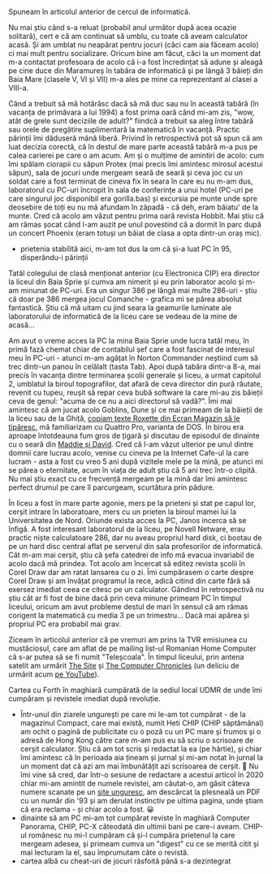 Spuneam în articolul anterior de cercul de informatică.

Nu mai știu când s-a reluat (probabil anul următor după acea ocazie solitară), cert e că am continuat să umblu, cu toate că aveam calculator acasă. Și am umblat nu neapărat pentru jocuri (căci cam aia făceam acolo) ci mai mult pentru socializare. Oricum bine am făcut, căci la un moment dat m-a contactat profesoara de acolo că i-a fost încredințat să adune și aleagă pe cine duce din Maramureș în tabăra de informatică și pe lângă 3 băieți din Baia Mare (clasele V, VI și VII) m-a ales pe mine ca reprezentant al clasei a VIII-a.

Când a trebuit să mă hotărăsc dacă să mă duc sau nu în această tabără (în vacanța de primăvara a lui 1994) a fost prima oară când mi-am zis, "wow, atât de grele sunt deciziile de adult?" fiindcă a trebuit sa aleg între tabără sau orele de pregătire suplimentară la matematică în vacanță. Practic părinții îmi dăduseră mână liberă. Privind în retrospectivă pot să spun că am luat decizia corectă, că în destul de mare parte această tabără m-a pus pe calea carierei pe care o am acum. Am și o mulțime de amintiri de acolo: cum îmi spălam ciorapii cu săpun Protex (mai precis îmi amintesc mirosul acestui săpun), sala de jocuri unde mergeam seară de seară și ceva joc cu un soldat care a fost terminat de cineva fix în seara în care eu nu m-am dus, laboratorul cu PC-uri încropit în sala de conferințe a unui hotel (PC-uri pe care singurul joc disponibil era gorilla.bas) și excursia pe munte unde spre deosebire de toți eu nu mă afundam în zăpadă - că deh, eram băiatu' de la munte. Cred că acolo am văzut pentru prima oară revista Hobbit. Mai știu că am rămas șocat când l-am auzit pe unul povestind că a dormit în parc după un concert Phoenix (eram totuși un băiat de clasa a opta dintr-un oraș mic).

* prietenia stabilită aici, m-am tot dus la om că și-a luat PC în 95, disperându-i părinții

Tatăl colegului de clasă menționat anterior (cu Electronica CIP) era director la liceul din Baia Sprie și cumva am nimerit și eu prin laborator acolo și m-am minunat de PC-uri. Era un singur 386 pe lângă mai multe 286-uri - știu că doar pe 386 mergea jocul Comanche - grafica mi se părea absolut fantastică. Știu că mă uitam cu jind seara la geamurile luminate ale laboratorului de informatică de la liceu care se vedeau de la mine de acasă...

Am avut o vreme acces la PC la mina Baia Sprie unde lucra tatăl meu, în primă fază chemat chiar de contabilul șef care a fost fascinat de interesul meu în PC-uri - atunci m-am agățat în Norton Commander neștiind cum să trec dintr-un panou în celălalt (tasta Tab). Apoi după tabăra dintr-a 8-a, mai precis în vacanța dintre terminarea școlii generale și liceu, a urmat capitolul 2, umblatul la biroul topografilor, dat afară de ceva director din pură răutate, revenit cu tupeu, reușit să repar ceva bubă software la care mi-au zis băieții ceva de genul: "acuma de ce nu a aici directorul să vadă?". Îmi mai amintesc că am jucat acolo Goblins, Dune și ce mai primeam de la băieții de la liceu sau de la Ghiță, [copiam texte Roxette din Ecran Magazin să le tipăresc](https://www.rusiczki.net/2019/12/11/roxette/), mă familiarizam cu Quattro Pro, varianta de DOS. În birou era aproape întotdeauna fum gros de țigară și discutau de episodul de dinainte cu o seară din [Maddie și David](https://en.wikipedia.org/wiki/Moonlighting_(TV_series)). Cred că l-am văzut ulterior pe unul dintre domnii care lucrau acolo, venise cu cineva pe la Internet Cafe-ul la care lucram - asta a fost cu vreo 5 ani după vizitele mele pe la mină, pe atunci mi se părea o eternitate, acum în viața de adult știu că 5 ani trec într-o clipită. Nu mai știu exact cu ce frecvență mergeam pe la mină dar îmi amintesc perfect drumul pe care îl parcurgeam, scurtătura prin pădure.

În liceu a fost în mare parte agonie, mers pe la prieteni și stat pe capul lor, cerșit intrare în laboratoare, mers cu un prieten la biroul mamei lui la Universitatea de Nord. Oriunde exista acces la PC, Janos incerca să se înfigă. A fost interesant laboratorul de la liceu, pe Novell Netware, erau practic niște calculatoare 286, dar nu aveau propriul hard disk, ci bootau de pe un hard disc central aflat pe serverul din sala profesorilor de informatică. Cât m-am mai cerșit, știu că șefa catedrei de info mă evacua invariabil de acolo dacă mă prindea. Tot acolo am încercat să editez revista școlii în Corel Draw dar am ratat lansarea cu o zi. Îmi cumpărasem o carte despre Corel Draw și am învățat programul la rece, adică citind din carte fără să exersez imediat ceea ce citesc pe un calculator. Gândind în retrospectivă nu știu cât ar fi fost de bine dacă prin ceva minune primeam PC în timpul liceului, oricum am avut probleme destul de mari în sensul că am rămas corigent la matematică cu media 3 pe un trimestru... Dacă mai apărea și propriul PC era probabil mai grav.

Ziceam în articolul anterior că pe vremuri am prins la TVR emisiunea cu mustăciosul, care am aflat de pe mailing list-ul Romanian Home Computer că s-ar putea să se fi numit "Teleșcoala". În timpul liceului, prin antena satelit am urmărit [The Site](https://en.wikipedia.org/wiki/The_Site) și [The Computer Chronicles](https://en.wikipedia.org/wiki/Computer_Chronicles) (un deliciu de urmărit acum [pe YouTube](https://www.youtube.com/channel/UCkJ6eQKpHZgsZBla4JgKj3A)).

Cartea cu Forth în maghiară cumpărată de la sediul local UDMR de unde îmi cumpăram și revistele imediat după revoluție.

* Într-unul din ziarele ungurești pe care mi le-am tot cumpărat - de la magazinul Compact, care mai există, numit Heti CHIP (CHIP săptămânal) am ochit o pagină de publicitate cu o poză cu un PC mare și frumos și o adresă de Hong Kong către care m-am pus eu să scriu o scrisoare de cerșit calculator. Știu că am tot scris și redactat la ea (pe hârtie), și chiar îmi amintesc că în perioada aia țineam și jurnal și mi-am notat în jurnal la un moment dat că azi am mai îmbunătățit azi scrisoarea de cerșit. 🙂 Nu îmi vine să cred, dar într-o sesiune de redactare a acestui articol în 2020 chiar mi-am amintit de numele revistei, am căutat-o, am găsit câteva numere scanate pe un [site unguresc](https://retroujsag.com/), am descărcat la plesneală un PDF cu un număr din '93 și am derulat instinctiv pe ultima pagina, unde știam că era reclama - și chiar acolo a fost. 😀
* dinainte să am PC mi-am tot cumpărat reviste în maghiară Computer Panorama, CHIP, PC-X câteodată din ultimii bani pe care-i aveam. CHIP-ul românesc nu mi-l cumpăram că și-l cumpăra prietenul la care mergeam adesea, și primeam cumva un "digest" cu ce se merită citit și mai lecturam la el, sau împrumutam câte o revistă.
* cartea albă cu cheat-uri de jocuri răsfoită până s-a dezintegrat
